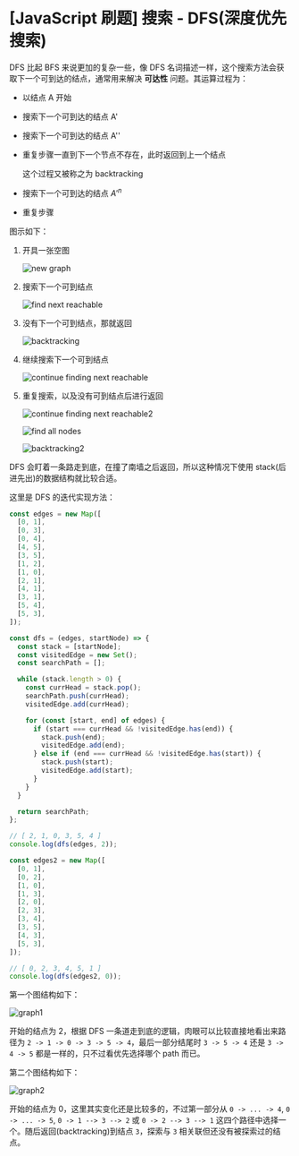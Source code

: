# [JavaScript 刷题] 搜索 - DFS(深度优先搜索)

DFS 比起 BFS 来说更加的复杂一些，像 DFS 名词描述一样，这个搜索方法会获取下一个可到达的结点，通常用来解决 **可达性** 问题。其运算过程为：

- 以结点 A 开始
- 搜索下一个可到达的结点 A'
- 搜索下一个可到达的结点 A''
- 重复步骤一直到下一个节点不存在，此时返回到上一个结点

  这个过程又被称之为 backtracking

- 搜索下一个可到达的结点 $A'^n$
- 重复步骤

图示如下：

1. 开具一张空图

   ![new graph](https://img-blog.csdnimg.cn/acfaad3c997e4be08abbac89d886083e.png)

2. 搜索下一个可到结点

   ![find next reachable](https://img-blog.csdnimg.cn/29e41b4033c14d338ce7c221b3d825d9.png)

3. 没有下一个可到结点，那就返回

   ![backtracking](https://img-blog.csdnimg.cn/f48f81a82965406aa55e7da29ebaf8b2.png)

4. 继续搜索下一个可到结点

   ![continue finding next reachable](https://img-blog.csdnimg.cn/f8c2d4c0411a4bdfb12f23b862b1c000.png)

5. 重复搜索，以及没有可到结点后进行返回

   ![continue finding next reachable2](https://img-blog.csdnimg.cn/20ff0e641f8c4053a6f0ecba77f64fc2.png)

   ![find all nodes](https://img-blog.csdnimg.cn/6f98cca0f6084c1089dc4856b6ef511c.png)

   ![backtracking2](https://img-blog.csdnimg.cn/1b3d5b22a920484da0b337572d5ccdf5.png)

DFS 会盯着一条路走到底，在撞了南墙之后返回，所以这种情况下使用 stack(后进先出)的数据结构就比较合适。

这里是 DFS 的迭代实现方法：

```javascript
const edges = new Map([
  [0, 1],
  [0, 3],
  [0, 4],
  [4, 5],
  [3, 5],
  [1, 2],
  [1, 0],
  [2, 1],
  [4, 1],
  [3, 1],
  [5, 4],
  [5, 3],
]);

const dfs = (edges, startNode) => {
  const stack = [startNode];
  const visitedEdge = new Set();
  const searchPath = [];

  while (stack.length > 0) {
    const currHead = stack.pop();
    searchPath.push(currHead);
    visitedEdge.add(currHead);

    for (const [start, end] of edges) {
      if (start === currHead && !visitedEdge.has(end)) {
        stack.push(end);
        visitedEdge.add(end);
      } else if (end === currHead && !visitedEdge.has(start)) {
        stack.push(start);
        visitedEdge.add(start);
      }
    }
  }

  return searchPath;
};

// [ 2, 1, 0, 3, 5, 4 ]
console.log(dfs(edges, 2));

const edges2 = new Map([
  [0, 1],
  [0, 2],
  [1, 0],
  [1, 3],
  [2, 0],
  [2, 3],
  [3, 4],
  [3, 5],
  [4, 3],
  [5, 3],
]);

// [ 0, 2, 3, 4, 5, 1 ]
console.log(dfs(edges2, 0));
```

第一个图结构如下：

![graph1](https://img-blog.csdnimg.cn/e8ffa877d0054d3daee92aac44d779da.png)

开始的结点为 2，根据 DFS 一条道走到底的逻辑，肉眼可以比较直接地看出来路径为 `2 -> 1 -> 0 -> 3 -> 5 -> 4`，最后一部分结尾时 `3 -> 5 -> 4` 还是 `3 -> 4 -> 5` 都是一样的，只不过看优先选择哪个 path 而已。

第二个图结构如下：

![graph2](https://img-blog.csdnimg.cn/88cc0fd43509463a8592153e395d5307.png)

开始的结点为 0，这里其实变化还是比较多的，不过第一部分从 `0 -> ... -> 4`, `0 -> ... -> 5`, `0 -> 1 --> 3 --> 2` 或 `0 -> 2 --> 3 --> 1` 这四个路径中选择一个。随后返回(backtracking)到结点 `3`，探索与 `3` 相关联但还没有被探索过的结点。

